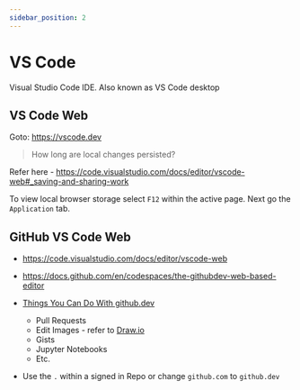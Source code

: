 ```yaml
---
sidebar_position: 2
---
```


# VS Code
Visual Studio Code IDE.  Also known as VS Code desktop


## VS Code Web

Goto: https://vscode.dev

> How long are local changes persisted?

Refer here - https://code.visualstudio.com/docs/editor/vscode-web#_saving-and-sharing-work

To view local browser storage select `F12` within the active page. Next go the `Application` tab. 

## GitHub VS Code Web

- https://code.visualstudio.com/docs/editor/vscode-web
- https://docs.github.com/en/codespaces/the-githubdev-web-based-editor 
- [Things You Can Do With github.dev](https://dev.to/lostintangent/10-awesome-things-you-can-do-with-github-dev-5fm7)
    - Pull Requests
    - Edit Images - refer to [Draw.io](https://marketplace.visualstudio.com/items?itemName=hediet.vscode-drawio)
    - Gists
    - Jupyter Notebooks
    - Etc.

- Use the `.` within a signed in Repo or change `github.com` to `github.dev`